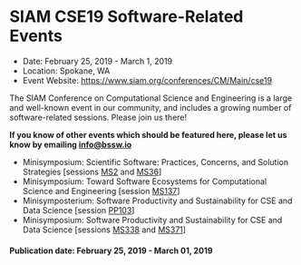 # SIAM CSE19 Software-Related Events

- Date: February 25, 2019 - March 1, 2019
- Location: Spokane, WA
- Event Website: https://www.siam.org/conferences/CM/Main/cse19 

The SIAM Conference on Computational Science and Engineering is a large and well-known event in our community, and includes a growing number of software-related sessions.  Please join us there!

**If you know of other events which should be featured here, please let us know by emailing info@bssw.io**

- Minisymposium: Scientific Software: Practices, Concerns, and Solution Strategies [sessions [MS2](http://meetings.siam.org/sess/dsp_programsess.cfm?SESSIONCODE=65900) and [MS36](http://meetings.siam.org/sess/dsp_programsess.cfm?SESSIONCODE=65901)]
- Minisymposium: Toward Software Ecosystems for Computational Science and Engineering [session [MS137](http://meetings.siam.org/sess/dsp_programsess.cfm?SESSIONCODE=65687)]
- Minisymposterium: Software Productivity and Sustainability for CSE and Data Science [session [PP103](http://meetings.siam.org/sess/dsp_programsess.cfm?SESSIONCODE=66366)]
- Minisymposium: Software Productivity and Sustainability for CSE and Data Science [sessions [MS338](http://meetings.siam.org/sess/dsp_programsess.cfm?SESSIONCODE=65942) and [MS371](http://meetings.siam.org/sess/dsp_programsess.cfm?SESSIONCODE=65943)]

#### Publication date: February 25, 2019 - March 01, 2019

<!---
Publish: yes
RSS update: 2019-01-31
Categories: development, collaboration
Topics: software engineering, projects and organizations
Tags: conference
Level: 2
Prerequisites: default
Aggregate: none
--->
